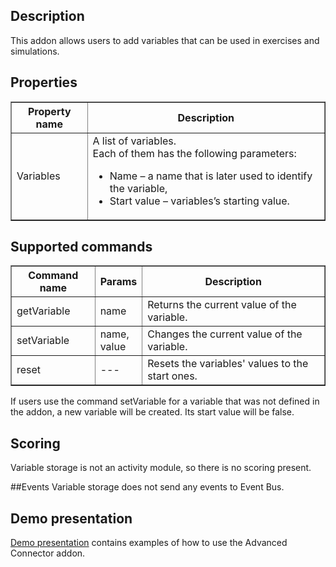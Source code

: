 ## Description
This addon allows users to add variables that can be used in exercises and simulations.

## Properties

<table border='1'>
    <tr>
        <th>Property name</th>
        <th>Description</th>
    </tr>
    <tr>
        <td>Variables</td>
        <td>A list of variables.<br>
Each of them has the following parameters:<ul><li>Name – a name that is later used to identify the variable,
<li>Start value – variables’s starting value.</li></ul>
</td>
    </tr>
</table>

## Supported commands

<table border='1'>
    <tr>
        <th>Command name</th>
        <th>Params</th>
        <th>Description</th>
    </tr>
    <tr>
        <td>getVariable</td>
        <td>name</td>
        <td>Returns the current value of the variable.</td>
    </tr>
    <tr>
        <td>setVariable </td>
        <td>name,<br> value</td>
        <td>Changes the current value of the variable.</td>
    </tr>
<tr>
        <td>reset </td>
        <td>---</td>
        <td>Resets the variables' values to the start ones.</td>
    </tr>
</table>

If users use the command setVariable for a variable that was not defined in the addon, a new variable will be created. Its start value will be false.

## Scoring
Variable storage is not an activity module, so there is no scoring present.

##Events
Variable storage does not send any events to Event Bus.      

## Demo presentation

[Demo presentation](/embed/5265903702245376 "Demo presentation") contains examples of how to use the Advanced Connector addon.                       